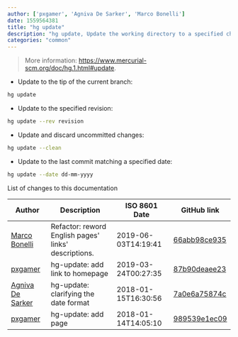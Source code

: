 ```yaml
---
author: ['pxgamer', 'Agniva De Sarker', 'Marco Bonelli']
date: 1559564381
title: "hg update"
description: "hg update, Update the working directory to a specified changeset."
categories: "common"
---
```

> More information: <https://www.mercurial-scm.org/doc/hg.1.html#update>.

- Update to the tip of the current branch:

```bash
hg update
```

- Update to the specified revision:

```bash
hg update --rev revision
```

- Update and discard uncommitted changes:

```bash
hg update --clean
```

- Update to the last commit matching a specified date:

```bash
hg update --date dd-mm-yyyy
```
List of changes to this documentation


Author | Description | ISO 8601 Date | GitHub link
------|-----|-----|-----
[Marco Bonelli](mailto:marco@mebeim.net) | Refactor: reword English pages' links' descriptions. | 2019-06-03T14:19:41 | [66abb98ce935](https://github.com/tldr-pages/tldr/commit/66abb98ce935c0f4516bf30c4d6da72180d5a3ab)
[pxgamer](mailto:owzie123@gmail.com) | hg-update: add link to homepage | 2019-03-24T00:27:35 | [87b90deaee23](https://github.com/tldr-pages/tldr/commit/87b90deaee239e60f4725e6039b47c30c313acdf)
[Agniva De Sarker](mailto:agnivade@yahoo.co.in) | hg-update: clarifying the date format | 2018-01-15T16:30:56 | [7a0e6a75874c](https://github.com/tldr-pages/tldr/commit/7a0e6a75874cb367fab6d9d97e4e71a8878dab6f)
[pxgamer](mailto:owzie123@gmail.com) | hg-update: add page | 2018-01-14T14:05:10 | [989539e1ec09](https://github.com/tldr-pages/tldr/commit/989539e1ec09a406f49cbb8c5c782c09d3b4c276)

